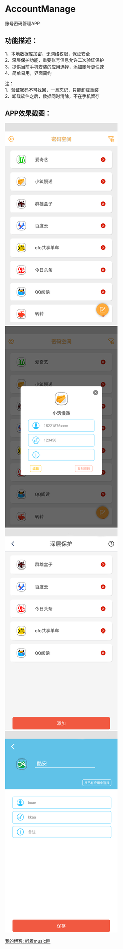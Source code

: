 # AccountManage
账号密码管理APP



 ## 功能描述：<br>
 1、本地数据库加密，无网络权限，保证安全<br>
 2、深层保护功能，重要账号信息允许二次验证保护<br>
 3、提供当前手机安装的应用选择，添加账号更快速<br>
 4、简单易用，界面简约<br>

 注：<br>
 1、验证密码不可找回，一旦忘记，只能卸载重装<br>
 2、卸载软件之后，数据同时清除，不在手机留存<br>


 ## APP效果截图：
 ![image](https://github.com/BestCoderXQX/AccountManage/raw/master/screenshots/a1.png)
 ![image](https://github.com/BestCoderXQX/AccountManage/raw/master/screenshots/b1.png)
 ![image](https://github.com/BestCoderXQX/AccountManage/raw/master/screenshots/c1.png)
 ![image](https://github.com/BestCoderXQX/AccountManage/raw/master/screenshots/d1.png)

 
 [我的博客: 听着music睡](http://www.cnblogs.com/xqxacm/)
